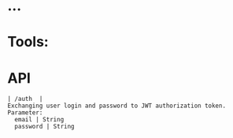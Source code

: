 # ...

# Tools:

# API
    | /auth  |
    Exchanging user login and password to JWT authorization token.
    Parameter: 
      email | String
      password | String
    
